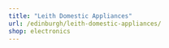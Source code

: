 ```yaml
---
title: "Leith Domestic Appliances"
url: /edinburgh/leith-domestic-appliances/
shop: electronics
---
```

